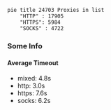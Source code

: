
```mermaid
pie title 24703 Proxies in list
    "HTTP" : 17905
    "HTTPS": 5984
    "SOCKS" : 4722
```

### Some Info
#### Average Timeout

- mixed: 4.8s
- http: 3.0s
- https: 7.6s
- socks: 6.2s